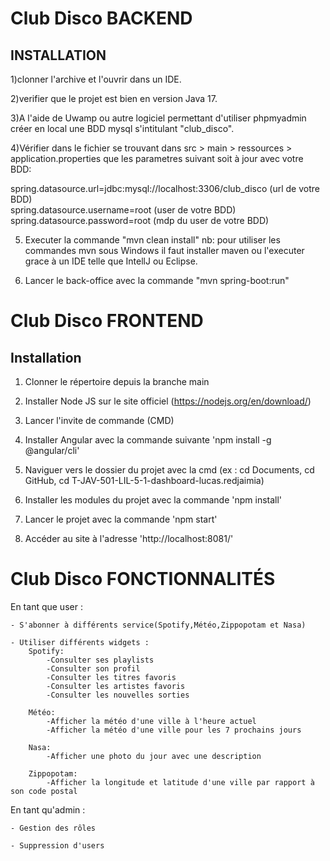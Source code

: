 # Club Disco BACKEND

## INSTALLATION

1)clonner l'archive et l'ouvrir dans un IDE.  

2)verifier que le projet est bien en version Java 17.  

3)A l'aide de Uwamp ou autre logiciel permettant d'utiliser phpmyadmin créer en local une BDD mysql s'intitulant "club_disco".  

4)Vérifier dans le fichier se trouvant dans src > main > ressources > application.properties que les parametres suivant soit à jour avec votre BDD:  

spring.datasource.url=jdbc:mysql://localhost:3306/club_disco   (url de votre BDD)  
spring.datasource.username=root   (user de votre BDD)  
spring.datasource.password=root   (mdp du user de votre BDD)  

5) Executer la commande "mvn clean install" nb: pour utiliser les commandes mvn sous Windows il faut installer maven ou l'executer grace à un IDE telle que IntellJ ou Eclipse.  

6) Lancer le back-office avec la commande "mvn spring-boot:run"

# Club Disco FRONTEND

## Installation

1) Clonner le répertoire depuis la branche main

2) Installer Node JS sur le site officiel (https://nodejs.org/en/download/)

3) Lancer l'invite de commande (CMD)

4) Installer Angular avec la commande suivante 'npm install -g @angular/cli'

5) Naviguer vers le dossier du projet avec la cmd (ex : cd Documents, cd GitHub, cd T-JAV-501-LIL-5-1-dashboard-lucas.redjaimia)

6) Installer les modules du projet avec la commande 'npm install'

7) Lancer le projet avec la commande 'npm start'

8) Accéder au site à l'adresse 'http://localhost:8081/'

# Club Disco FONCTIONNALITÉS

En tant que user :

    - S'abonner à différents service(Spotify,Météo,Zippopotam et Nasa)

    - Utiliser différents widgets :
		Spotify:
			-Consulter ses playlists
			-Consulter son profil
			-Consulter les titres favoris
			-Consulter les artistes favoris
			-Consulter les nouvelles sorties
			
		Météo:
			-Afficher la météo d'une ville à l'heure actuel
			-Afficher la météo d'une ville pour les 7 prochains jours
			
		Nasa:
			-Afficher une photo du jour avec une description
			
		Zippopotam:
			-Afficher la longitude et latitude d'une ville par rapport à son code postal


En tant qu'admin :

    - Gestion des rôles

    - Suppression d'users

